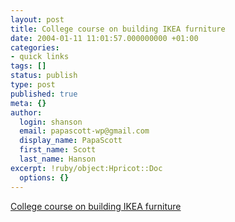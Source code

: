 ```yaml
---
layout: post
title: College course on building IKEA furniture
date: 2004-01-11 11:01:57.000000000 +01:00
categories:
- quick links
tags: []
status: publish
type: post
published: true
meta: {}
author:
  login: shanson
  email: papascott-wp@gmail.com
  display_name: PapaScott
  first_name: Scott
  last_name: Hanson
excerpt: !ruby/object:Hpricot::Doc
  options: {}
---
```

<p><a title="For those who have trouble with pictoral Swedish?" href="http://www.margaret-marks.com/Transblawg/archives/000578.html">College course on building IKEA furniture</a></p>
